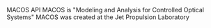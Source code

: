 MACOS API
MACOS is "Modeling and Analysis for Controlled Optical Systems"
MACOS was created at the Jet Propulsion Laboratory
